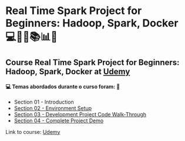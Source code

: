 # Real Time Spark Project for Beginners: Hadoop, Spark, Docker 💻🧑‍💻📚📊🚀
## Course Real Time Spark Project for Beginners: Hadoop, Spark, Docker at [Udemy](https://www.udemy.com/course/real-time-spark-project-for-beginners-hadoop-spark-docker/)
#### :computer: Temas abordados durante o curso foram: :rocket:
- Section 01 - Introduction
- [Section 02 - Environment Setup](https://github.com/romulovieira777/Real_Time_Spark_Project_for_Beginners_Hadoop_Spark_Docker/tree/main/Section%2002%20-%20Environment%20Setup)
- [Section 03 - Development Project Code Walk-Through](https://github.com/romulovieira777/Real_Time_Spark_Project_for_Beginners_Hadoop_Spark_Docker/tree/main/Section%2003%20-%20Development%20Project%20Code%20Walk-Through/data_center_server_live_status)
- [Section 04 - Complete Project Demo](https://github.com/romulovieira777/Real_Time_Spark_Project_for_Beginners_Hadoop_Spark_Docker/tree/main/Section%2004%20-%20Complete%20Project%20Demo)

Link to course: [Udemy](https://www.udemy.com/course/real-time-spark-project-for-beginners-hadoop-spark-docker/)
